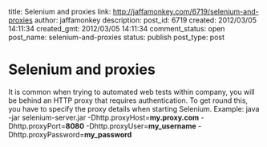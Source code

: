 title: Selenium and proxies
link: http://jaffamonkey.com/6719/selenium-and-proxies
author: jaffamonkey
description: 
post_id: 6719
created: 2012/03/05 14:11:34
created_gmt: 2012/03/05 14:11:34
comment_status: open
post_name: selenium-and-proxies
status: publish
post_type: post

# Selenium and proxies

It is common when trying to automated web tests within company, you will be behind an HTTP proxy that requires authentication. To get round this, you have to specify the proxy details when starting Selenium.  Example: java -jar selenium-server.jar -Dhttp.proxyHost=**my.proxy.com** -Dhttp.proxyPort=**8080** -Dhttp.proxyUser=**my_username** -Dhttp.proxyPassword=**my_password**